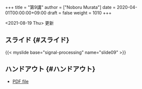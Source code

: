 +++
title = "第9講"
author = ["Noboru Murata"]
date = 2020-04-01T00:00:00+09:00
draft = false
weight = 1010
+++

<span class="timestamp-wrapper"><span class="timestamp">&lt;2021-08-19 Thu&gt; </span></span> 更新


## スライド {#スライド}

{{< myslide base="signal-processing" name="slide09" >}}


## ハンドアウト {#ハンドアウト}

-   [PDF file](https://noboru-murata.github.io/signal-processing/pdfs/slide09.pdf)